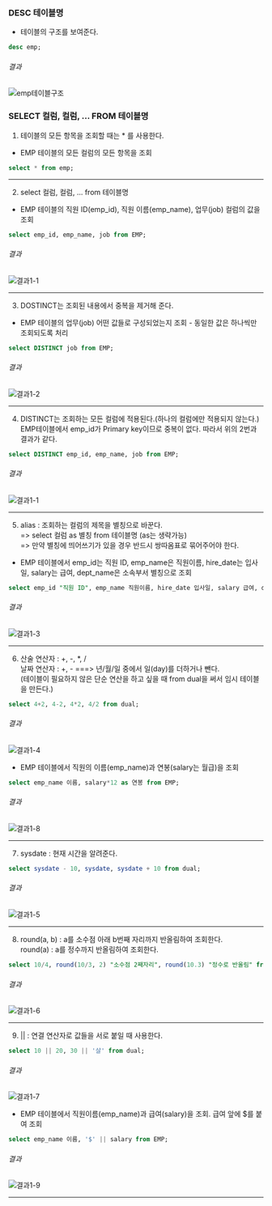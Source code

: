 
### DESC 테이블명
- 테이블의 구조를 보여준다.

``` sql
desc emp;
```
###### 결과
![emp테이블구조](/image_file/emp테이블구조.png)


### SELECT 컬럼, 컬럼, ... FROM 테이블명
1. 테이블의 모든 항목을 조회할 때는 * 를 사용한다.  
- EMP 테이블의 모든 컬럼의 모든 항목을 조회
```sql
select * from emp;
```

****

2. select 컬럼, 컬럼, ... from 테이블명
- EMP 테이블의 직원 ID(emp_id), 직원 이름(emp_name), 업무(job) 컬럼의 값을 조회

```sql
select emp_id, emp_name, job from EMP;
```

###### 결과
![결과1-1](/image_file/결과1-1.png)

****

3. DOSTINCT는 조회된 내용에서 중복을 제거해 준다.
- EMP 테이블의 업무(job) 어떤 값들로 구성되었는지 조회 - 동일한 값은 하나씩만 조회되도록 처리  


```sql
select DISTINCT job from EMP;
```

###### 결과
![결과1-2](/image_file/결과1-2.png)

****

4. DISTINCT는 조회하는 모든 컬럼에 적용된다.(하나의 컬럼에만 적용되지 않는다.)  
EMP테이블에서 emp_id가 Primary key이므로 중복이 없다. 따라서 위의 2번과 결과가 같다.

```sql
select DISTINCT emp_id, emp_name, job from EMP;
```

###### 결과
![결과1-1](/image_file/결과1-1.png)

****

5. alias : 조회하는 컬럼의 제목을 별칭으로 바꾼다.  
=> select 컬럼 as 별칭 from 테이블명 (as는 생략가능)  
=> 만약 별칭에 띄어쓰기가 있을 경우 반드시 쌍따옴표로 묶어주어야 한다.  
- EMP 테이블에서 emp_id는 직원 ID, emp_name은 직원이름, hire_date는 입사일, salary는 급여, dept_name은 소속부서 별칭으로 조회

```sql
select emp_id "직원 ID", emp_name 직원이름, hire_date 입사일, salary 급여, dept_name 소속부서 from EMP;
```

###### 결과
![결과1-3](/image_file/결과1-3.png)

****

6. 산술 연산자 : +, -, *, /  
날짜 연산자 : +, - ===> 년/월/일 중에서 일(day)를 더하거나 뺀다.  
(테이블이 필요하지 않은 단순 연산을 하고 싶을 때 from dual을 써서 임시 테이블을 만든다.)

```sql
select 4+2, 4-2, 4*2, 4/2 from dual;
```

###### 결과

![결과1-4](/image_file/결과1-4.png)

- EMP 테이블에서 직원의 이름(emp_name)과 연봉(salary는 월급)을 조회

```sql
select emp_name 이름, salary*12 as 연봉 from EMP;
```

###### 결과

![결과1-8](/image_file/결과1-8.png)

****

7. sysdate : 현재 시간을 알려준다.

```sql
select sysdate - 10, sysdate, sysdate + 10 from dual;
```

###### 결과

![결과1-5](/image_file/결과1-5.png)

****

8. round(a, b) : a를 소수점 아래 b번째 자리까지 반올림하여 조회한다.  
round(a) : a를 정수까지 반올림하여 조회한다.

```sql
select 10/4, round(10/3, 2) "소수점 2째자리", round(10.3) "정수로 반올림" from dual;
```

###### 결과

![결과1-6](/image_file/결과1-6.png)

****

9. || : 연결 연산자로 값들을 서로 붙일 때 사용한다.
```sql
select 10 || 20, 30 || '살' from dual;
```

###### 결과

![결과1-7](/image_file/결과1-7.png)

- EMP 테이블에서 직원이름(emp_name)과 급여(salary)을 조회. 급여 앞에 $를 붙여 조회

```sql
select emp_name 이름, '$' || salary from EMP;
```

###### 결과

![결과1-9](/image_file/결과1-9.png)

****


